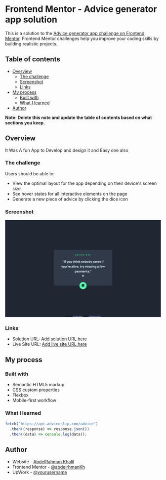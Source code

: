 # Frontend Mentor - Advice generator app solution

This is a solution to the [Advice generator app challenge on Frontend Mentor](https://www.frontendmentor.io/challenges/advice-generator-app-QdUG-13db). Frontend Mentor challenges help you improve your coding skills by building realistic projects.

## Table of contents

- [Overview](#overview)
  - [The challenge](#the-challenge)
  - [Screenshot](#screenshot)
  - [Links](#links)
- [My process](#my-process)
  - [Built with](#built-with)
  - [What I learned](#what-i-learned)
- [Author](#author)

**Note: Delete this note and update the table of contents based on what sections you keep.**

## Overview

It Was A fun App to Develop and design it and Easy one also

### The challenge

Users should be able to:

- View the optimal layout for the app depending on their device's screen size
- See hover states for all interactive elements on the page
- Generate a new piece of advice by clicking the dice icon

### Screenshot

![](./design/Screenshot.png)

### Links

- Solution URL: [Add solution URL here](https://github.com/abdelrhmanKh/advice-generator-app-main)
- Live Site URL: [Add live site URL here](https://abdelrhmankh.github.io/advice-generator-app-main/)

## My process

### Built with

- Semantic HTML5 markup
- CSS custom properties
- Flexbox
- Mobile-first workflow

### What I learned

```js
fetch("https://api.adviceslip.com/advice")
  .then((response) => response.json())
  .then((data) => console.log(data));
```

## Author

- Website - [AbdelRahman Khalil](https://abdelrhmankh.github.io/abdelrhmankhalil/)
- Frontend Mentor - [@abdelrhmanKh](https://www.frontendmentor.io/profile/abdelrhmanKh)
- UpWork - [@yourusername](https://www.twitter.com/yourusername)
